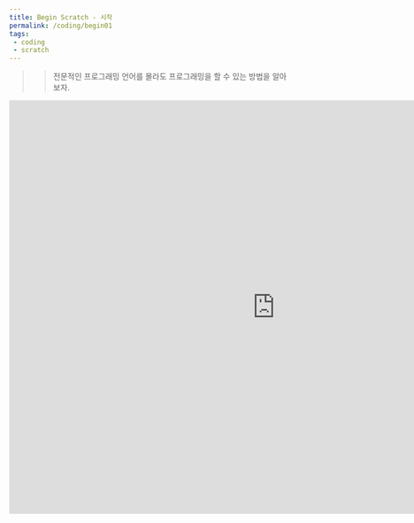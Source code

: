```yaml
---
title: Begin Scratch - 시작
permalink: /coding/begin01
tags: 
 - coding
 - scratch
---
```


>> 전문적인 프로그래밍 언어를 몰라도 프로그래밍을 할 수 있는 방법을 알아보자.

<div class="if-container">
<iframe src="https://docs.google.com/presentation/d/e/2PACX-1vS0CZU0JTgNjcgANcPa0X7w7a4DnpALVgVCfYvf00_U-MLgqgN9oR1jJcWhZ1aD690EqgxpRXMBn4-e/embed?start=false&loop=false&delayms=3000" frameborder="0" width="960" height="749" class="if-video" allowfullscreen="true" mozallowfullscreen="true" webkitallowfullscreen="true"></iframe>
</div>